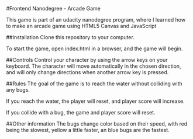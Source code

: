 #Frontend Nanodegree - Arcade Game

This game is part of an udacity nanodegree program, where I learned how to make an arcade game using HTML5 Canvas and JavaScript

##Installation
Clone this repository to your computer. 

To start the game, open index.html in a browser, and the game will begin.

##Controls
Control your character by using the arrow keys on your keyboard. The character will move automatically in the chosen direction, and will only change directions when another arrow key is pressed.

##Rules
The goal of the game is to reach the water without colliding with any bugs. 

If you reach the water, the player will reset, and player score will increase.

If you collide with a bug, the game and player score will reset.

##Other information
The bugs change color based on their speed, with red being the slowest, yellow a little faster, an blue bugs are the fastest.
